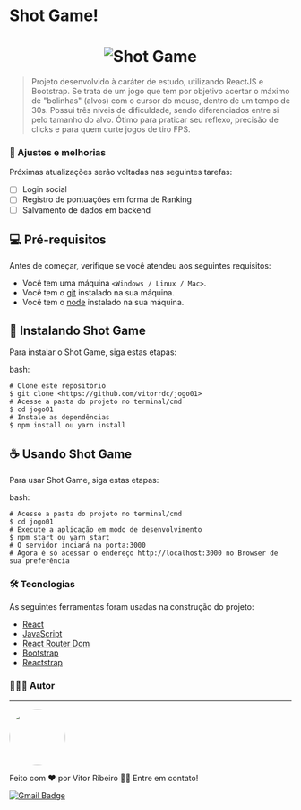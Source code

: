 # Shot Game!

<h1 align="center">
  <img alt="Shot Game" title="Shot Game" src="./images/banner.png" />
</h1>

> Projeto desenvolvido à caráter de estudo, utilizando ReactJS e Bootstrap.
Se trata de um jogo que tem por objetivo acertar o máximo de "bolinhas" (alvos) com o cursor do mouse, dentro de um tempo de 30s. Possui três níveis de dificuldade, sendo diferenciados entre si pelo tamanho do alvo. 
Ótimo para praticar seu reflexo, precisão de clicks e para quem curte jogos de tiro FPS. 

### 🚧 Ajustes e melhorias

Próximas atualizações serão voltadas nas seguintes tarefas:

- [ ] Login social
- [ ] Registro de pontuações em forma de Ranking
- [ ] Salvamento de dados em backend

## 💻 Pré-requisitos

Antes de começar, verifique se você atendeu aos seguintes requisitos:
* Você tem uma máquina `<Windows / Linux / Mac>`.
* Você tem o [git](https://git-scm.com) instalado na sua máquina.
* Você tem o [node](https://nodejs.org/en/) instalado na sua máquina.

## 🚀 Instalando Shot Game

Para instalar o Shot Game, siga estas etapas:

bash:
```
# Clone este repositório
$ git clone <https://github.com/vitorrdc/jogo01>
# Acesse a pasta do projeto no terminal/cmd
$ cd jogo01
# Instale as dependências
$ npm install ou yarn install
```

## ☕ Usando Shot Game

Para usar Shot Game, siga estas etapas:

bash:
```
# Acesse a pasta do projeto no terminal/cmd
$ cd jogo01
# Execute a aplicação em modo de desenvolvimento
$ npm start ou yarn start
# O servidor inciará na porta:3000
# Agora é só acessar o endereço http://localhost:3000 no Browser de sua preferência
```

### 🛠 Tecnologias

As seguintes ferramentas foram usadas na construção do projeto:
- [React](https://reactjs.org/)
- [JavaScript](https://developer.mozilla.org/pt-BR/docs/Web/JavaScript)
- [React Router Dom](https://reactrouter.com/en/main)
- [Bootstrap](https://getbootstrap.com/)
- [Reactstrap](https://reactstrap.github.io/?path=/story/home-installation--page)

### 👨🏾‍💻 Autor
---

 <img style="border-radius: 50%;" src="https://github.com/vitorrdc.png" width="100px;" alt=""/>

Feito com ❤️ por Vitor Ribeiro 👋🏽 Entre em contato!


[![Gmail Badge](https://img.shields.io/badge/-vitor.camposrdc@gmail.com-c14438?style=flat-square&logo=Gmail&logoColor=white&link=mailto:vitor.camposrdc@gmail.com)](mailto:vitor.camposrdc@gmail.com)

